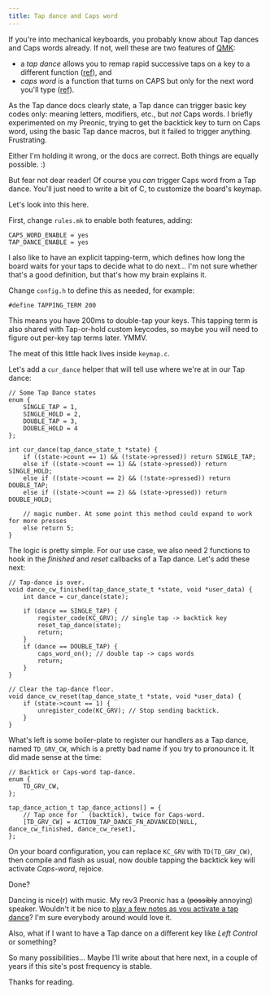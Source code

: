 ```yaml
---
title: Tap dance and Caps word
---
```


If you're into mechanical keyboards, you probably know about Tap
dances and Caps words already. If not, well these are two features of
[QMK][qmk]:

- a *tap dance* allows you to remap rapid successive taps on a key to a
  different function ([ref](https://docs.qmk.fm/features/tap_dance)), and
- *caps word* is a function that turns on CAPS but only for the next
  word you'll type ([ref](https://docs.qmk.fm/features/caps_word)).

As the Tap dance docs clearly state, a Tap dance can trigger basic key
codes only: meaning letters, modifiers, etc., but *not* Caps words. I
briefly experimented on my Preonic, trying to get the backtick key to
turn on Caps word, using the basic Tap dance macros, but it failed to
trigger anything. Frustrating.

Either I'm holding it wrong, or the docs are correct. Both things are
equally possible. :)

But fear not dear reader! Of course you *can* trigger Caps word from
a Tap dance. You'll just need to write a bit of C, to customize the
board's keymap.

Let's look into this here.

First, change `rules.mk` to enable both features, adding:

```
CAPS_WORD_ENABLE = yes
TAP_DANCE_ENABLE = yes
```

I also like to have an explicit tapping-term, which defines how long
the board waits for your taps to decide what to do next... I'm not sure
whether that's a good definition, but that's how my brain explains it.

Change `config.h` to define this as needed, for example:

```
#define TAPPING_TERM 200
```

This means you have 200ms to double-tap your keys. This tapping term is
also shared with Tap-or-hold custom keycodes, so maybe you will need to
figure out per-key tap terms later. YMMV.

The meat of this little hack lives inside `keymap.c`.

Let's add a `cur_dance` helper that will tell use where we're at in our
Tap dance:

```
// Some Tap Dance states
enum {
	SINGLE_TAP = 1,
	SINGLE_HOLD = 2,
	DOUBLE_TAP = 3,
	DOUBLE_HOLD = 4
};

int cur_dance(tap_dance_state_t *state) {
	if ((state->count == 1) && (!state->pressed)) return SINGLE_TAP;
	else if ((state->count == 1) && (state->pressed)) return SINGLE_HOLD;
	else if ((state->count == 2) && (!state->pressed)) return DOUBLE_TAP;
	else if ((state->count == 2) && (state->pressed)) return DOUBLE_HOLD;

	// magic number. At some point this method could expand to work for more presses
	else return 5;
}
```

The logic is pretty simple. For our use case, we also need 2 functions
to hook in the *finished* and *reset* callbacks of a Tap dance. Let's
add these next:

```
// Tap-dance is over.
void dance_cw_finished(tap_dance_state_t *state, void *user_data) {
	int dance = cur_dance(state);

	if (dance == SINGLE_TAP) {
		register_code(KC_GRV); // single tap -> backtick key
		reset_tap_dance(state);
		return;
	}
	if (dance == DOUBLE_TAP) {
		caps_word_on(); // double tap -> caps words
		return;
	}
}

// Clear the tap-dance floor.
void dance_cw_reset(tap_dance_state_t *state, void *user_data) {
	if (state->count == 1) {
		unregister_code(KC_GRV); // Stop sending backtick.
	}
}
```

What's left is some boiler-plate to register our handlers as a Tap
dance, named `TD_GRV_CW`, which is a pretty bad name if you try to
pronounce it. It did made sense at the time:

```
// Backtick or Caps-word tap-dance.
enum {
	TD_GRV_CW,
};

tap_dance_action_t tap_dance_actions[] = {
	// Tap once for ` (backtick), twice for Caps-word.
	[TD_GRV_CW] = ACTION_TAP_DANCE_FN_ADVANCED(NULL, dance_cw_finished, dance_cw_reset),
};
```

On your board configuration, you can replace `KC_GRV` with
`TD(TD_GRV_CW)`, then compile and flash as usual, now double tapping the
backtick key will activate *Caps-word*, rejoice.

Done?

Dancing is nice(r) with music. My rev3 Preonic has a (~~possibly~~
annoying) speaker. Wouldn't it be nice to [play a few notes as you
activate a tap dance][next-post]? I'm sure everybody around would love it.

Also, what if I want to have a Tap dance on a different key like *Left
Control* or something?

So many possibilities... Maybe I'll write about that here next, in a
couple of years if this site's post frequency is stable.

Thanks for reading.

[qmk]: https://qmk.fm
[next-post]: ./2024-06-11-preonic-sounds.html
